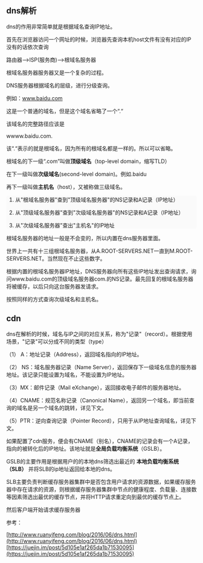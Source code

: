 

## dns解析

dns的作用非常简单就是根据域名查询IP地址。

首先在浏览器访问一个网址的时候，浏览器先查询本机host文件有没有对应的IP
没有的话依次查询

路由器-->ISP(服务商)-->根域名服务器

根域名服务器服务器又是一个复杂的过程。

DNS服务器根据域名的层级，进行分级查询。

例如：www.baidu.com

这是一个普通的域名，但是这个域名省略了一个“.“

该域名的完整路径应该是

wwww.baidu.com.

该“.“表示的就是根域名，因为所有的根域名都是一样的。所以可以省略。

根域名的下一级“.com”叫做<b>顶级域名</b>（top-level domain，缩写TLD）

在下一级叫做<b>次级域名</b>(second-level domain)。例如.baidu

再下一级叫做<b>主机名</b>（host），又被称做三级域名。

<div style="background: #fafafa; border-radius: 5px;">

1. 从"根域名服务器"查到"顶级域名服务器"的NS记录和A记录（IP地址）

2. 从"顶级域名服务器"查到"次级域名服务器"的NS记录和A记录（IP地址）

3. 从"次级域名服务器"查出"主机名"的IP地址

</div>

根域名服务器的地址一般是不会变的，所以内置在dns服务器里面。


世界上一共有十三组根域名服务器，从A.ROOT-SERVERS.NET一直到M.ROOT-SERVERS.NET。当然现在不止这些数字。

根据内置的根域名服务器IP地址，DNS服务器向所有这些IP地址发出查询请求，询问www.baidu.com的顶级域名服务器com.的NS记录。最先回复的根域名服务器将被缓存，以后只向这台服务器发请求。

按照同样的方式查询次级域名和主机名。


## cdn

dns在解析的时候，域名与IP之间的对应关系，称为"记录"（record）。根据使用场景，"记录"可以分成不同的类型（type）

（1） A：地址记录（Address），返回域名指向的IP地址。

（2） NS：域名服务器记录（Name Server），返回保存下一级域名信息的服务器地址。该记录只能设置为域名，不能设置为IP地址。

（3）MX：邮件记录（Mail eXchange），返回接收电子邮件的服务器地址。

（4）CNAME：规范名称记录（Canonical Name），返回另一个域名，即当前查询的域名是另一个域名的跳转，详见下文。

（5）PTR：逆向查询记录（Pointer Record），只用于从IP地址查询域名，详见下文。


如果配置了cdn服务，便会有CNAME（别名），CNAME的记录会有一个A记录，指向的被转化后的IP地址。该地址就是<b>全局负载均衡系统</b>（GSLB）。

GSLB的主要作用是根据用户的的本地dns筛选出最近的 <b>本地负载均衡系统（SLB）</b> 并将SLB的ip地址返回给本地的dns。

SLB主要负责判断缓存服务器集群中是否包含用户请求的资源数据，如果缓存服务器中存在请求的资源，则根据缓存服务器集群中节点的健康程度、负载量、连接数等因素筛选出最优的缓存节点，并将HTTP请求重定向到最优的缓存节点上。

然后客户端开始请求缓存服务器


参考：

[http://www.ruanyifeng.com/blog/2016/06/dns.html](http://www.ruanyifeng.com/blog/2016/06/dns.html)
[https://juejin.im/post/5d105e1af265da1b71530095](https://juejin.im/post/5d105e1af265da1b71530095)